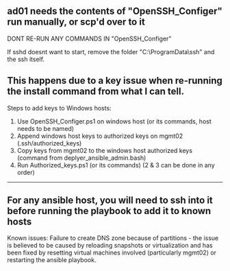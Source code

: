 ad01 needs the contents of "OpenSSH_Configer" run manually, or scp'd over to it
---  
DONT RE-RUN ANY COMMANDS IN "OpenSSH_Configer"

If sshd doesnt want to start, remove the folder "C:\ProgramData\ssh" and the ssh itself.

This happens due to a key issue when re-running the install command from what I can tell.
---
Steps to add keys to Windows hosts:
1. Use OpenSSH_Configer.ps1 on windows host (or its commands, host needs to be named)
2. Append windows host keys to authorized keys on mgmt02 (.ssh/authorized_keys)
3. Copy keys from mgmt02 to the windows host authorized keys (command from deplyer_ansible_admin.bash)
4. Run Authorized_keys.ps1 (or its commands)
(2 & 3 can be done in any order)
---
For any ansible host, you will need to ssh into it before running the playbook to add it to known hosts
---
Known issues:
Failure to create DNS zone because of partitions - the issue is believed to be caused by reloading snapshots or virtualization and has been fixed by resetting virtual machines involved (particularly mgmt02) or restarting the ansible playbook.